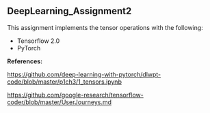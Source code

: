 ## DeepLearning_Assignment2

This assignment implements the tensor operations with the following:

- Tensorflow 2.0
- PyTorch


**References:**

https://github.com/deep-learning-with-pytorch/dlwpt-code/blob/master/p1ch3/1_tensors.ipynb

https://github.com/google-research/tensorflow-coder/blob/master/UserJourneys.md
